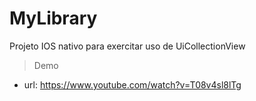 # MyLibrary
Projeto IOS nativo para exercitar uso de UiCollectionView

> Demo
* url:
https://www.youtube.com/watch?v=T08v4sl8lTg
